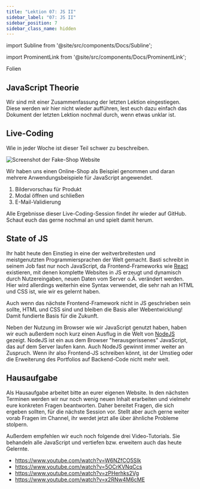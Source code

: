 ```yaml
---
title: "Lektion 07: JS II"
sidebar_label: "07: JS II"
sidebar_position: 7
sidebar_class_name: hidden
---
```


import Subline from '@site/src/components/Docs/Subline';

<Subline text="Wenn dies, dann das" />

import ProminentLink from '@site/src/components/Docs/ProminentLink';

<ProminentLink link="https://docs.google.com/presentation/d/1nYr8Eq0vkfwCLHqhGweGLxXr1c7Xq-fPF_vrB7ID06Q">Folien</ProminentLink>

## JavaScript Theorie

Wir sind mit einer Zusammenfassung der letzten Lektion eingestiegen. Diese werden wir hier nicht wieder aufführen, lest euch dazu einfach das Dokument der letzten Lektion nochmal durch, wenn etwas unklar ist.

## Live-Coding

Wie in jeder Woche ist dieser Teil schwer zu beschreiben.

![Screenshot der Fake-Shop Website](/img/lessons/07/fake-shop.png)

Wir haben uns einen Online-Shop als Beispiel genommen und daran mehrere Anwendungsbeispiele für JavaScript angewendet.

1. Bildervorschau für Produkt
1. Modal öffnen und schließen
1. E-Mail-Validierung

Alle Ergebnisse dieser Live-Coding-Session findet ihr wieder auf GitHub. Schaut euch das gerne nochmal an und spielt damit herum.

## State of JS

Ihr habt heute den Einstieg in eine der weitverbreitesten und meistgenutzten Programmiersprachen der Welt gemacht. Basti schreibt in seinem Job fast nur noch JavaScript, da Frontend-Frameworks wie [React](https://reactjs.org/) existieren, mit denen komplette Websites in JS erzeugt und dynamisch durch Nutzereingaben, neuen Daten vom Server o.Ä. verändert werden.
Hier wird allerdings weiterhin eine Syntax verwendet, die sehr nah an HTML und CSS ist, wie wir es gelernt haben.

Auch wenn das nächste Frontend-Framework nicht in JS geschrieben sein sollte, HTML und CSS sind und bleiben die Basis aller Webentwicklung! Damit fundierte Basis für die Zukunft.

Neben der Nutzung im Browser wie wir JavaScript genutzt haben, haben wir euch außerdem noch kurz einen Ausflug in die Welt von [NodeJS](https://nodejs.org/en/) gezeigt. NodeJS ist ein aus dem Browser "herausgerissenes" JavaScript, das auf dem Server laufen kann. Auch NodeJS gewinnt immer weiter an Zuspruch. Wenn ihr also Frontend-JS schreiben könnt, ist der Umstieg oder die Erweiterung des Portfolios auf Backend-Code nicht mehr weit.

## Hausaufgabe

Als Hausaufgabe arbeitet bitte an eurer eigenen Website. In den nächsten Terminen werden wir nur noch wenig neuen Inhalt erarbeiten und vielmehr eure konkreten Fragen beantworten. Daher bereitet Fragen, die sich ergeben sollten, für die nächste Session vor. Stellt aber auch gerne weiter vorab Fragen im Channel, ihr werdet jetzt alle über ähnliche Probleme stolpern.

Außerdem empfehlen wir euch noch folgende drei Video-Tutorials. Sie behandeln alle JavaScript und vertiefen bzw. erweitern auch das heute Gelernte.

- https://www.youtube.com/watch?v=W6NZfCO5SIk
- https://www.youtube.com/watch?v=5OCrKVNqCcs
- https://www.youtube.com/watch?v=zPHerhks2Vg
- https://www.youtube.com/watch?v=x2RNw4M6cME

